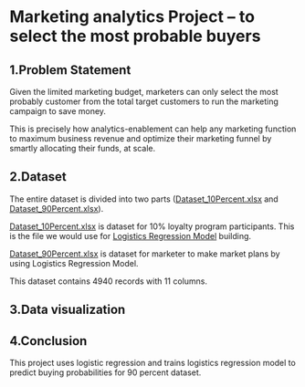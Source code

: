 # Marketing analytics Project – to select the most probable buyers

## 1.Problem Statement
Given the limited marketing budget, marketers can only select the most probably customer from the total target customers to run the marketing campaign to save money.

This is precisely how analytics-enablement can help any marketing function to maximum business revenue and optimize their marketing funnel by smartly allocating their funds, at scale.

## 2.Dataset

The entire dataset is divided into two parts ([Dataset_10Percent.xlsx](./Dataset_10Percent.xlsx)  and [Dataset_90Percent.xlsx](./Dataset_90Percent.xlsx)).  

[Dataset_10Percent.xlsx](./Dataset_10Percent.xlsx) is dataset for 10% loyalty program participants. This is the file we would use for [Logistics Regression Model]([http://blog.csdn.net/guodongxiaren](https://en.wikipedia.org/wiki/Logistic_regression) "悬停显示") building.  

[Dataset_90Percent.xlsx](./Dataset_90Percent.xlsx) is dataset for marketer to make market plans by using Logistics Regression Model.  

This dataset contains 4940 records with 11 columns.




## 3.Data visualization

## 4.Conclusion







This project uses logistic regression and trains logistics regression model to predict buying probabilities for 90 percent dataset.



